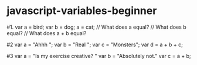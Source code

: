 # javascript-variables-beginner

#1.
    var a = bird;
    var b = dog;
    a = cat;
    // What does a equal?
    // What does b equal?
    // What does a + b equal?

#2
    var a = "Ahhh ";
    var b = "Real ";
    var c = "Monsters";
    var d = a + b + c;  

#3
    var a = "Is my exercise creative? "
    var b = "Absolutely not."
    var c = a + b;
